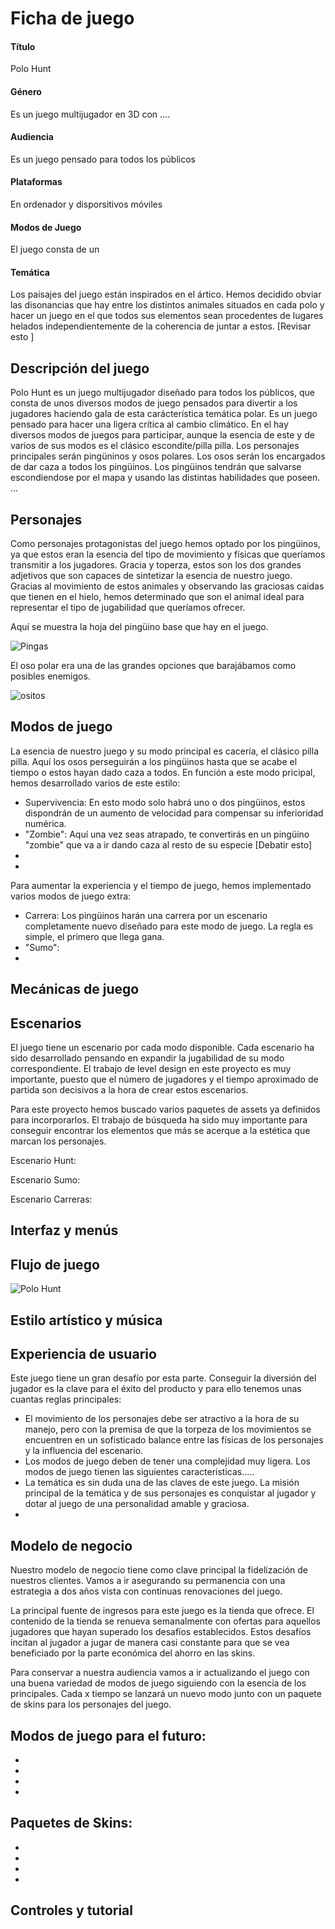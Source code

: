 # Ficha de juego


#### Título  
Polo Hunt 
#### Género 
Es un juego multijugador en 3D con ....
#### Audiencia
Es un juego pensado para todos los públicos
#### Plataformas
En ordenador y disporsitivos móviles
#### Modos de Juego
El juego consta de un
#### Temática
Los paisajes del juego están inspirados en el ártico. 
Hemos decidido obviar las disonancias que hay entre los distintos animales situados en cada polo y hacer un juego en el que todos sus elementos sean procedentes de lugares helados independientemente de la coherencia de juntar a estos.
[Revisar esto ]
## Descripción del juego
Polo Hunt es un juego multijugador diseñado para todos los públicos, que consta de unos diversos modos de juego pensados para divertir a los jugadores haciendo gala de esta carácterística temática polar.
Es un juego pensado para hacer una ligera crítica al cambio climático. En el hay diversos modos de juegos para participar, aunque la esencia de este y de varios de sus modos es el clásico escondite/pilla pilla.
Los personajes principales serán pingüninos y osos polares. Los osos serán los encargados de dar caza a todos los pingüinos. Los pingüinos tendrán que salvarse escondiendose por el mapa y usando las distintas habilidades que poseen.
...


## Personajes
Como personajes protagonistas del juego hemos optado por los pingüinos, ya que estos eran la esencia del tipo de movimiento y físicas que queríamos transmitir a los jugadores. Gracia y toperza, estos son los dos grandes adjetivos que son capaces de sintetizar la esencia de nuestro juego.
Gracias al movimiento de estos animales y observando las graciosas caidas que tienen en el hielo, hemos determinado que son el animal ideal para representar el tipo de jugabilidad que queríamos ofrecer. 

Aquí se muestra la hoja del pingüino base que hay en el juego.

![Pingas](https://user-images.githubusercontent.com/55508821/101229277-b76ce880-369f-11eb-8cf7-dd9dc3491c90.jpeg)

El oso polar era una de las grandes opciones que barajábamos como posibles enemigos. 

![ositos](https://user-images.githubusercontent.com/55508821/101229282-c05dba00-369f-11eb-99f0-5ebefa601b05.jpeg)


## Modos de juego
La esencia de nuestro juego y su modo principal es cacería, el clásico pilla pilla. Aquí los osos perseguirán a los pingüinos hasta que se acabe el tiempo o estos hayan dado caza a todos.
En función a este modo pricipal, hemos desarrollado varios de este estilo:
- Supervivencia: En esto modo solo habrá uno o dos pingüinos, estos dispondrán de un aumento de velocidad para compensar su inferioridad numérica.
- "Zombie": Aquí una vez seas atrapado, te convertirás en un pingüino "zombie" que va a ir dando caza al resto de su especie [Debatir esto]
- 
-


Para aumentar la experiencia y el tiempo de juego, hemos implementado varios modos de juego extra:
- Carrera: Los pingüinos harán una carrera por un escenario completamente nuevo diseñado para este modo de juego. La regla es simple, el primero que llega gana. 
- "Sumo":
-




## Mecánicas de juego

## Escenarios 

El juego tiene un escenario por cada modo disponible. Cada escenario ha sido desarrollado pensando en expandir la jugabilidad de su modo correspondiente. El trabajo de level design en este proyecto es muy importante, puesto que el número de jugadores y el tiempo aproximado de partida son decisivos a la hora de crear estos escenarios.

Para este proyecto hemos buscado varios paquetes de assets ya definidos para incorporarlos. El trabajo de búsqueda ha sido muy importante para conseguir encontrar los elementos que más se acerque a la estética que marcan los personajes.


Escenario Hunt:

Escenario Sumo:

Escenario Carreras:



## Interfaz y menús



## Flujo de juego
![Polo Hunt](https://user-images.githubusercontent.com/55508821/102117538-bf1a5300-3e3e-11eb-9beb-900352a75d7b.png)



## Estilo artístico y música


## Experiencia de usuario

Este juego tiene un gran desafío por esta parte. Conseguir la diversión del jugador es la clave para el éxito del producto y para ello tenemos unas cuantas reglas principales:
- El movimiento de los personajes debe ser atractivo a la hora de su manejo, pero con la premisa de que la torpeza de los movimientos se encuentren en un sofisticado balance entre las físicas de los personajes y la influencia del escenario. 
- Los modos de juego deben de tener una complejidad muy ligera. Los modos de juego tienen las siguientes caracteristicas.....
- La temática es sin duda una de las claves de este juego. La misión principal de la temática y de sus personajes es conquistar al jugador y dotar al juego de una personalidad amable y graciosa. 
-


## Modelo de negocio
Nuestro modelo de negocio tiene como clave principal la fidelización de nuestros clientes. Vamos a ir asegurando su permanencia con una estrategia a dos años vista con continuas renovaciones del juego.

La principal fuente de ingresos para este juego es la tienda que ofrece. El contenido de la tienda se renueva semanalmente con ofertas para aquellos jugadores que hayan superado los desafíos establecidos. Estos desafíos incitan al jugador a jugar de manera casi constante para que se vea beneficiado por la parte económica del ahorro en las skins.


Para conservar a nuestra audiencia vamos a ir actualizando el juego con una buena variedad de modos de juego siguiendo con la esencia de los principales. Cada x tiempo se lanzará un nuevo modo junto con un paquete de skins para los personajes del juego.

Modos de juego para el futuro:
-
-
-
-
-

Paquetes de Skins:
-
-
-
-
-


## Controles y tutorial


